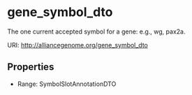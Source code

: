 # gene_symbol_dto

The one current accepted symbol for a gene: e.g., wg, pax2a.

URI: http://alliancegenome.org/gene_symbol_dto



<!-- no inheritance hierarchy -->


## Properties

 * Range: SymbolSlotAnnotationDTO


